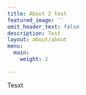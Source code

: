 ```yaml
---
title: About 2 test
featured_image: ''
omit_header_text: false
description: Test
layout: about/about
menu:
  main:
    weight: 2

---
```

Tesxt